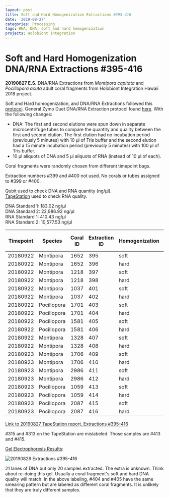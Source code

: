```yaml
---
layout: post
title: Soft and Hard Homogenization Extractions #395-416
date: '2019-08-27'
categories: Processing
tags: RNA, DNA, soft and hard homogenization
projects: Holobiont Integration
---
```


# Soft and Hard Homogenization DNA/RNA Extractions #395-416

**20190827 E.S.**
DNA/RNA Extractions from *Montipora capitata* and *Pocillopora acuta* adult coral fragments from Holobiont Integration Hawaii 2018 project.  

Soft and Hard homogenization, and DNA/RNA Extractions followed this [protocol](https://github.com/emmastrand/EmmaStrand_Notebook/blob/master/_posts/2019-06-05-Soft-and-Hard-Homogenization-Protocol.md). General Zymo Duet DNA/RNA Extraction protocol found [here](https://github.com/emmastrand/EmmaStrand_Notebook/blob/master/_posts/2019-05-31-Zymo-Duet-RNA-DNA-Extraction-Protocol.md). With the following changes:  
- DNA: The first and second elutions were spun down in separate microcentrifuge tubes to compare the quantity and quality between the first and second elution. The first elution had no incubation period (previously 5 minutes) with 10 μl of Tris buffer and the second elution had a 15 minute incubation period (previously 5 minutes) with 100 μl of Tris buffer.  
- 10 μl aliquots of DNA and 5 μl aliquots of RNA (instead of 10 μl of each).    

Coral fragments were randomly chosen from different timepoint bags.

Extraction numbers #399 and #400 not used. No corals or tubes assigned to #399 or #400.  

[Qubit](https://github.com/emmastrand/EmmaStrand_Notebook/blob/master/_posts/2019-05-31-Qubit-Protocol.md) used to check DNA and RNA quantity (ng/μl).  
[TapeStation](https://github.com/emmastrand/EmmaStrand_Notebook/blob/master/_posts/2019-05-31-TapeStation-Protocol.md) used to check RNA quality.

DNA Standard 1: 183.02 ng/μl  
DNA Standard 2: 22,986.92 ng/μl  
RNA Standard 1: 410.43 ng/μl  
RNA Standard 2: 10,577.53 ng/μl

| Timepoint | Species     | Coral ID | Extraction ID | Homogenization | DNA Reading 1 | DNA Reading 2 | Average DNA ng/μl | RNA Reading 1 | RNA Reading 2 | Average RNA ng/μl | RIN |
|-----------|-------------|----------|---------------|----------------|---------------|---------------|-------------------|---------------|---------------|-------------------|-----|
| 20180922  | Montipora   | 1652     | 395           | soft           | 23.4          | 23.4          | 23.4              | 29.6          | 29.6          | 29.6              | 9.1 |
| 20180922  | Montipora   | 1652     | 396           | hard           | 7.4           | 7.38          | 7.39              | 18.8          | 18.8          | 18.8              | NA  |
| 20180922  | Montipora   | 1218     | 397           | soft           | 19.6          | 19.5          | 19.55             | 30.6          | 30.6          | 30.6              | 9.1 |
| 20180922  | Montipora   | 1218     | 398           | hard           | 13.4          | 13.4          | 13.4              | 15.2          | 15.4          | 15.3              | NA  |
| 20180922  | Montipora   | 1037     | 401           | soft           | 18.9          | 18.9          | 18.9              | 14.4          | 14.4          | 14.4              | 8.3 |
| 20180922  | Montipora   | 1037     | 402           | hard           | 9.38          | 9.34          | 9.36              | 11            | 11            | 11                | NA  |
| 20180922  | Pocillopora | 1701     | 403           | soft           | 107           | 107           | 107               | 109           | 110           | 109.5             | 8.7 |
| 20180922  | Pocillopora | 1701     | 404           | hard           | 34.2          | 34.2          | 34.2              | 77            | 77            | 77                | NA  |
| 20180922  | Pocillopora | 1581     | 405           | soft           | 43.2          | 43.2          | 43.2              | 70.8          | 70.8          | 70.8              | 8.8 |
| 20180922  | Pocillopora | 1581     | 406           | hard           | 37.2          | 37.2          | 37.2              | 52.2          | 52.2          | 52.2              | NA  |
| 20180922  | Montipora   | 1328     | 407           | soft           | 24.2          | 22.8          | 23.5              | 27.2          | 27            | 27.1              | 9.1 |
| 20180922  | Montipora   | 1328     | 408           | hard           | 13.7          | 13.7          | 13.7              | 19.8          | 19.8          | 19.8              | NA  |
| 20180923  | Montipora   | 1706     | 409           | soft           | 12            | 12            | 12                | 14.4          | 14.4          | 14.4              | 8.8 |
| 20180923  | Montipora   | 1706     | 410           | hard           | 10.7          | 11            | 10.85             | 12.2          | 12.2          | 12.2              | NA  |
| 20180923  | Montipora   | 2986     | 411           | soft           | 17.9          | 17.8          | 17.85             | 10            | 10            | 10                | **  |
| 20180923  | Montipora   | 2986     | 412           | hard           | 10.3          | 10.2          | 10.25             | 11.6          | 11.8          | 11.7              | NA  |
| 20180923  | Pocillopora | 1059     | 413           | soft           | 27            | 27            | 27                | 73.2          | 73.2          | 73.2              | 9.2 |
| 20180923  | Pocillopora | 1059     | 414           | hard           | 25.2          | 25.2          | 25.2              | 48            | 48            | 48                | NA  |
| 20180923  | Pocillopora | 2087     | 415           | soft           | 50.6          | 50.4          | 50.5              | 80.6          | 80.6          | 80.6              | 8.9 |
| 20180923  | Pocillopora | 2087     | 416           | hard           | 35.4          | 35.2          | 35.3              | 70.8          | 70.8          | 70.8              | NA  |


[Link to 20190827 TapeStation report, Extractions #395-416](https://github.com/emmastrand/EmmaStrand_Notebook/blob/master/TapeStation/2019-08-28%20-%2014.41.31.pdf)

#315 and #313 on the TapeStation are mislabeled. Those samples are #413 and #415.

[Gel Electrophoresis Results](https://github.com/emmastrand/EmmaStrand_Notebook/blob/master/_posts/2019-07-16-Gel-Electrophoresis-Protocol.md):

![20190826 Extractions #395-416](https://github.com/emmastrand/EmmaStrand_Notebook/blob/master/images/20190827.jpg?raw=true)

21 lanes of DNA but only 20 samples extracted. The extra is unknown. Think about re-doing this gel. Usually a coral fragment's soft and hard DNA quality will match. In the above labeling, #404 and #405 have the same smearing pattern but are labeled as different coral fragments. It is unlikely that they are truly different samples. 
